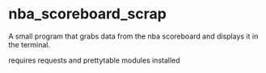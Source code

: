 # nba_scoreboard_scrap
A small program that grabs data from the nba scoreboard and displays it in the terminal.

requires requests and prettytable modules installed 
